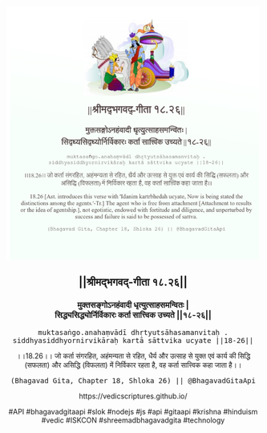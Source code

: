 <img src="../../asset/BG_18_26.png"/>
<center><h2>||श्रीमद्‍भगवद्‍-गीता १८.२६||</h2>
<h3>मुक्तसङ्गोऽनहंवादी धृत्युत्साहसमन्वितः |<br/>सिद्ध्यसिद्ध्योर्निर्विकारः कर्ता सात्त्विक उच्यते ||१८-२६||</h3>
<pre>muktasaṅgo.anahaṃvādī dhṛtyutsāhasamanvitaḥ .<br/>siddhyasiddhyornirvikāraḥ kartā sāttvika ucyate ||18-26||</pre>
<p>।।18.26।। जो कर्ता संगरहित, अहंमन्यता से रहित, धैर्य और उत्साह से युक्त एवं कार्य की सिद्धि (सफलता) और असिद्धि (विफलता) में निर्विकार रहता है, वह कर्ता सात्त्विक कहा जाता है।।</p>
<pre>(Bhagavad Gita, Chapter 18, Shloka 26) || @BhagavadGitaApi</pre><p>https://vedicscriptures.github.io/</p><p>#API #bhagavadgitaapi #slok #nodejs #js #api #gitaapi #krishna #hinduism #vedic #ISKCON #shreemadbhagavadgita #technology</p></center>